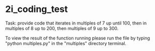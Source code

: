 # 2i_coding_test

Task: provide code that iterates in multiples of 7 up until 100, then in multiples of 8 up to 200, then multiples of 9 up to 300.

To view the result of the function running please run the file by typing "python multiples.py" in the "multiples" directory terminal.
